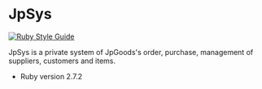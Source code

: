 # JpSys


[![Ruby Style Guide](https://img.shields.io/badge/code_style-rubocop-brightgreen.svg)](https://github.com/rubocop-hq/rubocop)

JpSys is a private system of JpGoods's order, purchase, management of suppliers, customers and items.

* Ruby version
2.7.2

